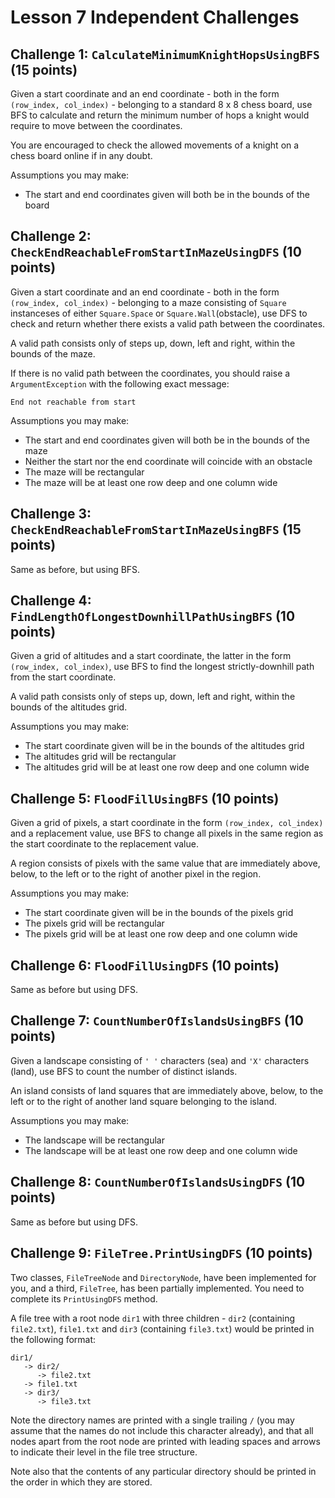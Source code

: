 # Lesson 7 Independent Challenges

## Challenge 1: `CalculateMinimumKnightHopsUsingBFS` (15 points)

Given a start coordinate and an end coordinate - both in the form `(row_index, col_index)` - belonging to a standard 8 x 8 chess board, use BFS to calculate and return the minimum number of hops a knight would require to move between the coordinates.

You are encouraged to check the allowed movements of a knight on a chess board online if in any doubt.

Assumptions you may make:
- The start and end coordinates given will both be in the bounds of the board

## Challenge 2: `CheckEndReachableFromStartInMazeUsingDFS` (10 points)

Given a start coordinate and an end coordinate - both in the form `(row_index, col_index)` - belonging to a maze consisting of `Square` instanceses of either `Square.Space` or `Square.Wall`(obstacle), use DFS to check and return whether there exists a valid path between the coordinates.

A valid path consists only of steps up, down, left and right, within the bounds of the maze.

If there is no valid path between the coordinates, you should raise a `ArgumentException` with the following exact message:

```
End not reachable from start
```

Assumptions you may make:
- The start and end coordinates given will both be in the bounds of the maze
- Neither the start nor the end coordinate will coincide with an obstacle
- The maze will be rectangular
- The maze will be at least one row deep and one column wide

## Challenge 3: `CheckEndReachableFromStartInMazeUsingBFS` (15 points)

Same as before, but using BFS.

## Challenge 4: `FindLengthOfLongestDownhillPathUsingBFS` (10 points)

Given a grid of altitudes and a start coordinate, the latter in the form `(row_index, col_index)`, use BFS to find the longest strictly-downhill path from the start coordinate.

A valid path consists only of steps up, down, left and right, within the bounds of the altitudes grid.

Assumptions you may make:
- The start coordinate given will be in the bounds of the altitudes grid
- The altitudes grid will be rectangular
- The altitudes grid will be at least one row deep and one column wide
 
## Challenge 5: `FloodFillUsingBFS` (10 points)

Given a grid of pixels, a start coordinate in the form `(row_index, col_index)` and a replacement value, use BFS to change all pixels in the same region as the start coordinate to the replacement value.

A region consists of pixels with the same value that are immediately above, below, to the left or to the right of another pixel in the region.

Assumptions you may make:
- The start coordinate given will be in the bounds of the pixels grid
- The pixels grid will be rectangular
- The pixels grid will be at least one row deep and one column wide

## Challenge 6: `FloodFillUsingDFS` (10 points)

Same as before but using DFS.

## Challenge 7: `CountNumberOfIslandsUsingBFS` (10 points)

Given a landscape consisting of `' '` characters (sea) and `'X'` characters (land), use BFS to count the number of distinct islands.

An island consists of land squares that are immediately above, below, to the left or to the right of another land square belonging to the island.

Assumptions you may make:
- The landscape will be rectangular
- The landscape will be at least one row deep and one column wide

## Challenge 8: `CountNumberOfIslandsUsingDFS` (10 points)

Same as before but using DFS.

## Challenge 9: `FileTree.PrintUsingDFS` (10 points)

Two classes, `FileTreeNode` and `DirectoryNode`, have been implemented for you, and a third, `FileTree`, has been partially implemented. You need to complete its `PrintUsingDFS` method.

A file tree with a root node `dir1` with three children - `dir2` (containing `file2.txt`), `file1.txt` and `dir3` (containing `file3.txt`) would be printed in the following format:

```
dir1/
   -> dir2/
      -> file2.txt
   -> file1.txt
   -> dir3/
      -> file3.txt
```

Note the directory names are printed with a single trailing `/` (you may assume that the names do not include this character already), and that all nodes apart from the root node are printed with leading spaces and arrows to indicate their level in the file tree structure.

Note also that the contents of any particular directory should be printed in the order in which they are stored.
